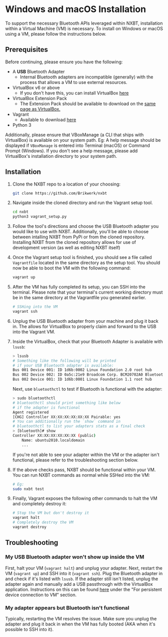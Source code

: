 # Windows and macOS Installation

To support the necessary Bluetooth APIs leveraged within NXBT, installation within a Virtual Machine (VM) is necessary. To install on Windows or macOS using a VM, please follow the instructions below.

## Prerequisites

Before continuing, please ensure you have the following:

- A **USB** Bluetooth Adapter
    - Internal Bluetooth adapters are incompatible (generally) with the process that allows a VM to use external resources.
- VirtualBox v6 or above
    - If you don't have this, you can install VirtualBox [here](https://www.virtualbox.org/wiki/Downloads)
- VirtualBox Extension Pack
    - The Extension Pack should be available to download on the [same page as VirtualBox.](https://www.virtualbox.org/wiki/Downloads)
- Vagrant
    - Available to download [here](https://www.vagrantup.com/downloads)
- Python 3

Additionally, please ensure that VBoxManage (a CLI that ships with VirtualBox) is available on your system path. Eg: A help message should be displayed if `VBoxManage` is entered into Terminal (macOS) or Command Prompt (Windows). If you don't see a help message, please add VirtualBox's installation directory to your system path.

## Installation

1. Clone the NXBT repo to a location of your choosing:

    ```bash
    git clone https://github.com/Brikwerk/nxbt
    ```

2. Navigate inside the cloned directory and run the Vagrant setup tool.

    ```bash
    cd nxbt
    python3 vagrant_setup.py
    ```

3. Follow the tool's directions and choose the USB Bluetooth adapter you would like to use with NXBT. Additionally, you'll be able to choose between intalling NXBT from PyPi or from the cloned repository. Installing NXBT from the cloned repository allows for use of development version (as well as editing NXBT itself)

4. Once the Vagrant setup tool is finished, you should see a file called `Vagrantfile` located in the same directory as the setup tool. You should now be able to boot the VM with the following command:

    ```bash
    vagrant up
    ```

5. After the VM has fully completed its setup, you can SSH into the terminal. Please note that your terminal's current working directory must be in the same directory at the Vagrantfile you generated earlier.

    ```bash
    # SSHing into the VM
    vagrant ssh
    ```

6. Unplug the USB Bluetooth adapter from your machine and plug it back in. The allows for VirtualBox to properly claim and forward to the USB into the Vagrant VM.

7. Inside the VirtualBox, check that your Bluetooth Adapter is available with `lsusb`:

    ```bash
    > lsusb
    # Something like the following will be printed
    # if your USB Bluetooth adapter is available:
    Bus 001 Device 001: ID 1d6b:0002 Linux Foundation 2.0 root hub
    Bus 002 Device 002: ID 0a5c:21e9 Broadcom Corp. BCM20702A0 Bluetooth 4.0
    Bus 002 Device 001: ID 1d6b:0001 Linux Foundation 1.1 root hub
    ```

    Next, use `bluetoothctl` to test if Bluetooth is functional with the adapter:

    ```bash
    > sudo bluetoothctl
    # bluetoothctl should print something like below
    # if the adapter is functional
    Agent registered
    [CHG] Controller XX:XX:XX:XX:XX:XX Pairable: yes
    # You can additionally run the `show` command in
    # bluetoothctl to list your adapters stats as a final check
    > [bluetooth]# show
    Controller XX:XX:XX:XX:XX:XX (public)
        Name: ubuntu2010.localdomain
        ...
    ```

    If you're not able to see your adapter within the VM or the adapter isn't functional, please refer to the troubleshooting section below.

8. If the above checks pass, NXBT should be functional within your VM. You can run NXBT commands as normal while SSHed into the VM:

    ```bash
    # Eg:
    sudo nxbt test
    ```

9. Finally, Vagrant exposes the following other commands to halt the VM and completely destroy it:

    ```bash
    # Stop the VM but don't destroy it
    vagrant halt
    # Completely destroy the VM
    vagrant destroy
    ```

## Troubleshooting

### My USB Bluetooth adapter won't show up inside the VM

First, halt your VM (`vagrant halt`) and unplug your adapter. Next, restart the VM (`vagrant up`) and SSH into it (`vagrant ssh`). Plug the Bluetooth adapter in and check if it's listed with `lsusb`. If the adapter still isn't listed, unplug the adapter again and manually add a USB passthrough with the VirtualBox application. Instructions on this can be found [here](https://help.ubuntu.com/community/VirtualBox/USB) under the "For persistent device connection to VM" section.

### My adapter appears but Bluetooth isn't functional

Typically, restarting the VM resolves the issue. Make sure you unplug the adapter and plug it back in when the VM has fully booted (AKA when it's possible to SSH into it).
